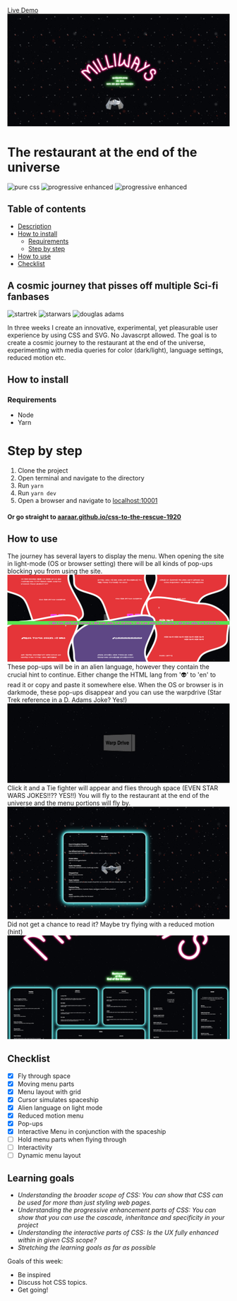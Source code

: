 [Live Demo](https://aaraar.github.io/css-to-the-rescue-1920)
![Screenshot](./documentation/screenshot.png)
# The restaurant at the end of the universe
![pure css](https://badgen.net/badge/icon/pure-css/orange?icon=awesome&label)
![progressive enhanced](https://badgen.net/badge/icon/progessive-enhanced/pink?icon=bitcoin-lightning&label)
![progressive enhanced](https://badgen.net/badge/icon/chrome/yellow?icon=chrome&label)


## Table of contents
- [Description](#a-cosmic-journey-that-pisses-off-multiple-sci-fi-fanbases)
- [How to install](#how-to-install)
    + [Requirements](#requirements)
    + [Step by step](#step-by-step)
- [How to use](#how-to-use)
- [Checklist](#checklist)

## A cosmic journey that pisses off multiple Sci-fi fanbases 
![startrek](https://badgen.net/badge/star/trek/green)
![starwars](https://badgen.net/badge/star/wars/purple)
![douglas adams](https://badgen.net/badge/douglas/adams/blue)

In three weeks I create an innovative, experimental, yet pleasurable user experience by using CSS and SVG. No Javascrpt allowed.
The  goal is to create a cosmic journey to the restaurant at the end of the universe, experimenting with media queries for color (dark/light), language settings, reduced motion etc.

## How to install
### Requirements
- Node
- Yarn

# Step by step
1. Clone the project
2. Open terminal and navigate to the directory
3. Run `yarn`
4. Run `yarn dev`
5. Open a browser and navigate to [localhost:10001](http://localhost:10001)
#### Or go straight to [aaraar.github.io/css-to-the-rescue-1920](https://aaraar.github.io/css-to-the-rescue-1920)

## How to use
The journey has several layers to display the menu.
When opening the site in light-mode (OS or browser setting) there will be all kinds of pop-ups blocking you from using the site.
![Popups](./documentation/lightmode.png)
These pop-ups will be in an alien language, however they contain the crucial hint to continue. Either change the HTML lang from '👽' to 'en' to read it or copy and paste it somewhere else.
When the OS or browser is in darkmode, these pop-ups disappear and you can use the warpdrive (Star Trek reference in a D. Adams Joke? Yes!)
![Warpdrive](./documentation/warpdrive.png)
Click it and a Tie fighter will appear and flies through space (EVEN STAR WARS JOKES!!?? YES!!)
You will fly to the restaurant at the end of the universe and the menu portions will fly by.
![Tiefighter](./documentation/menu.png)
Did not get a chance to read it?
Maybe try flying with a reduced motion (hint)
![No motion](./documentation/reduced.png)

## Checklist
- [x] Fly through space
- [x] Moving menu parts
- [x] Menu layout with grid
- [x] Cursor simulates spaceship
- [x] Alien language on light mode
- [X] Reduced motion menu
- [x] Pop-ups
- [x] Interactive Menu in conjunction with the spaceship
- [ ] Hold menu parts when flying through
- [ ] Interactivity
- [ ] Dynamic menu layout

## Learning goals
- _Understanding the broader scope of CSS: You can show that CSS can be used for more than just styling web pages._
- _Understanding the progressive enhancement parts of CSS: You can show that you can use the cascade, inheritance and specificity in your project_
- _Understanding the interactive parts of CSS: Is the UX fully enhanced within in given CSS scope?_
- _Stretching the learning goals as far as possible_


Goals of this week: 

- Be inspired
- Discuss hot CSS topics.
- Get going!

<!-- [Opdrachten](https://drive.google.com/open?id=1OVhWQNaCgSluYviTKKWcApkyPd23xow1PiExb8GYANM) -->

<!-- [Slides](https://drive.google.com/open?id=1Rjl9xqXoKniQSRJPdkU1O5YwWC33SJK8KiV0a-H_xZU) -->


<!-- [Opdrachten](https://drive.google.com/open?id=13pKQu72pshaEzKw9q5JHLa-aop85nMP6nDCdqioWjoQ) -->

<!-- [Slides](https://drive.google.com/open?id=1BSzGYNLMgtHD4HRnK7f0DgyTv4Pg3xsQwD_eYNo7v0Y) -->



<!-- ☝️ replace this description with a description of your own work -->

<!-- Add a nice image here at the end of the week, showing off your shiny frontend 📸 -->

<!-- Maybe a table of contents here? 📚 -->

<!-- How about a section that describes how to install this project? 🤓 -->

<!-- ...but how does one use this project? What are its features 🤔 -->

<!-- What external data source is featured in your project and what are its properties 🌠 -->

<!-- Maybe a checklist of done stuff and stuff still on your wishlist? ✅ -->

<!-- How about a license here? 📜 (or is it a licence?) 🤷 -->
